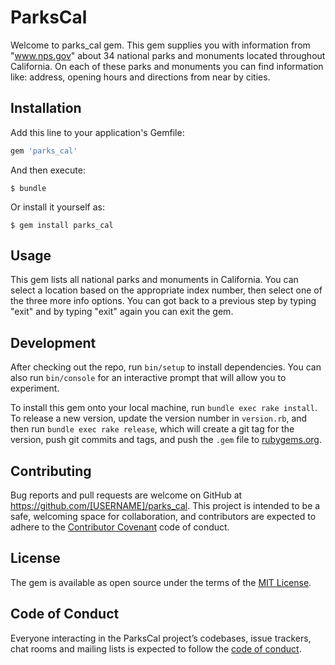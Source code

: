 # ParksCal

Welcome to parks_cal gem. This gem supplies you with information from "www.nps.gov" about 34 national parks and monuments located throughout California. On each of these parks and monuments you can find information like: address, opening hours and directions from near by cities.


## Installation

Add this line to your application's Gemfile:

```ruby
gem 'parks_cal'
```

And then execute:

    $ bundle

Or install it yourself as:

    $ gem install parks_cal

## Usage

This gem lists all national parks and monuments in California. You can select a location based on the appropriate index number, then select one of the three more info options. You can got back to a previous step by typing "exit" and by typing "exit" again you can exit the gem.

## Development

After checking out the repo, run `bin/setup` to install dependencies. You can also run `bin/console` for an interactive prompt that will allow you to experiment.

To install this gem onto your local machine, run `bundle exec rake install`. To release a new version, update the version number in `version.rb`, and then run `bundle exec rake release`, which will create a git tag for the version, push git commits and tags, and push the `.gem` file to [rubygems.org](https://rubygems.org).

## Contributing

Bug reports and pull requests are welcome on GitHub at https://github.com/[USERNAME]/parks_cal. This project is intended to be a safe, welcoming space for collaboration, and contributors are expected to adhere to the [Contributor Covenant](http://contributor-covenant.org) code of conduct.

## License

The gem is available as open source under the terms of the [MIT License](https://opensource.org/licenses/MIT).

## Code of Conduct

Everyone interacting in the ParksCal project’s codebases, issue trackers, chat rooms and mailing lists is expected to follow the [code of conduct](https://github.com/[USERNAME]/parks_cal/blob/master/CODE_OF_CONDUCT.md).
